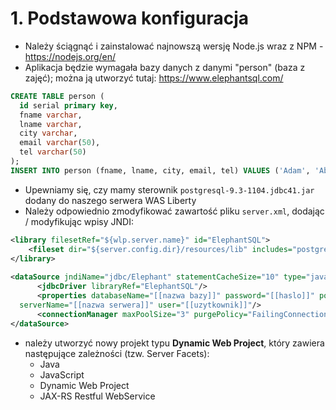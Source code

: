 # 1. Podstawowa konfiguracja

- Należy ściągnąć i zainstalować najnowszą wersję Node.js wraz z NPM - https://nodejs.org/en/
- Aplikacja będzie wymagała bazy danych z danymi "person" (baza z zajęć); można ją utworzyć tutaj: https://www.elephantsql.com/ 

```sql
CREATE TABLE person (
  id serial primary key,
  fname varchar,
  lname varchar,
  city varchar,
  email varchar(50),
  tel varchar(50)
);
INSERT INTO person (fname, lname, city, email, tel) VALUES ('Adam', 'Abacki', 'Szczecin', 'aaa@bbb.pl', '234123234');
```

- Upewniamy się, czy mamy sterownik `postgresql-9.3-1104.jdbc41.jar` dodany do naszego serwera WAS Liberty
- Należy odpowiednio zmodyfikować zawartość pliku `server.xml`, dodając / modyfikując wpisy JNDI:

```xml
<library filesetRef="${wlp.server.name}" id="ElephantSQL">
    <fileset dir="${server.config.dir}/resources/lib" includes="postgresql-9.3-1104.jdbc41.jar"/>
</library>
 
<dataSource jndiName="jdbc/Elephant" statementCacheSize="10" type="javax.sql.DataSource">
      <jdbcDriver libraryRef="ElephantSQL"/>
      <properties databaseName="[[nazwa bazy]]" password="[[haslo]]" portNumber="5432"
  serverName="[[nazwa serwera]]" user="[[uzytkownik]]"/>
      <connectionManager maxPoolSize="3" purgePolicy="FailingConnectionOnly"/>
</dataSource>
```

- należy utworzyć nowy projekt typu **Dynamic Web Project**, który zawiera następujące zależności (tzw. Server Facets):
  - Java
  - JavaScript
  - Dynamic Web Project
  - JAX-RS Restful WebService
